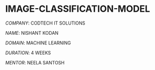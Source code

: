 # IMAGE-CLASSIFICATION-MODEL

*COMPANY*: CODTECH IT SOLUTIONS

*NAME*: NISHANT KODAN

*DOMAIN*: MACHINE LEARNING

*DURATION*: 4 WEEKS

*MENTOR*: NEELA SANTOSH
